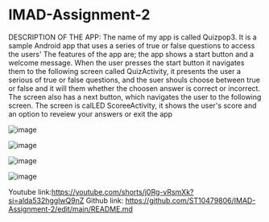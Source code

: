 # IMAD-Assignment-2
DESCRIPTION OF THE APP:
The name of my app is called Quizpop3. It is a sample Android app that uses a series of true or false questions to access the users'
The features of the app are; the app shows a start button and a welcome message.
When the user presses the start button it navigates them to the following screen called QuizActivity, it presents the user a serious of true or false questions, and the suer shouls choose between true or false and it will them whether the choosen answer is correct or incorrect. The screen also has a next button, which navigates the user to the following screen.
The screen is calLED ScoreeActivity, it shows the user's score and an option to reveiew your answers or exit the app 


![image](https://github.com/user-attachments/assets/398153ed-2e03-4f87-94aa-55cb8415aee4)

![image](https://github.com/user-attachments/assets/62d3084c-7929-42a1-9292-60ab9d897f14)

![image](https://github.com/user-attachments/assets/86007174-0902-4870-b496-b5ae8ad5f16a)

![image](https://github.com/user-attachments/assets/12d0e278-4354-4ed3-b8c7-3bcc9e758875)

Youtube link:https://youtube.com/shorts/j0Rg-vRsmXk?si=alda532hgglwQ9nZ
Github link: https://github.com/ST10479806/IMAD-Assignment-2/edit/main/README.md




